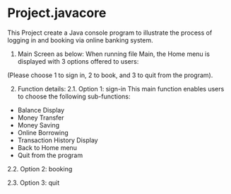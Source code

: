 # Project.javacore
This Project create a Java console program to illustrate the process of logging in and booking via online banking system.
1. Main Screen as below:
When running file Main, the Home menu is displayed with 3 options offered to users:

(Please choose 1 to sign in, 2 to book, and 3 to quit from the program).

2. Function details:
   2.1. Option 1: sign-in 
This main function enables users to choose the following sub-functions:
+ Balance Display
+ Money Transfer
+ Money Saving
+ Online Borrowing
+ Transaction History Display
+ Back to Home menu
+ Quit from the program

2.2. Option 2: booking

2.3. Option 3: quit 
